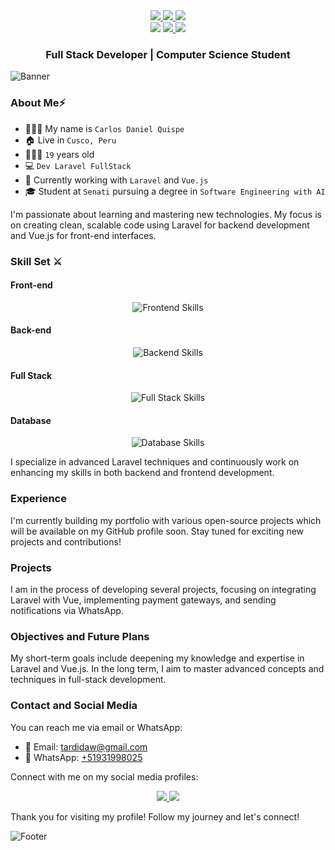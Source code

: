 <div align="center">
  <a href="https://www.linkedin.com/">
    <img src="https://img.shields.io/badge/-LinkedIn-6A5CB6?style=flat&logo=Linkedin&logoColor=white"/>
  </a>
  <a href="https://www.facebook.com/nfitec/">
    <img src="https://img.shields.io/badge/-Facebook-6A5CB6?style=flat&logo=Facebook&logoColor=white">
  </a>
  <a href="https://www.instagram.com/nizariyf_/">
    <img src="https://img.shields.io/badge/-Instagram-6A5CB6?style=flat&logo=Instagram&logoColor=white">
  </a>
</div>
<div align="center">
  <img src="https://visitor-badge.laobi.icu/badge?page_id=nizarfadlan&right_color=%236A5CB6&right_text=white" />
  <a href="https://wakatime.com/@b58ec643-eaf9-47b9-b755-cba1ef70cda2">
    <img src="https://wakatime.com/badge/user/b58ec643-eaf9-47b9-b755-cba1ef70cda2.svg"/>
  </a>
  <a href="https://github.com/nizarfadlan?tab=followers">
    <img src="https://img.shields.io/github/followers/nizarfadlan.svg?style=social&label=Follow">
  </a>
</div>

<h3 align="center">Full Stack Developer | Computer Science Student</h3>

![Banner](https://user-images.githubusercontent.com/73097560/115834477-dbab4500-a447-11eb-908a-139a6edaec5c.gif)

### About Me⚡

- 👨🏻‍💼 My name is `Carlos Daniel Quispe`
- 🏠 Live in `Cusco, Peru`
- 🧍🏻‍♂️ `19` years old
- 💻 `Dev Laravel FullStack`
- 🌟 Currently working with `Laravel` and `Vue.js`
- 🎓 Student at `Senati` pursuing a degree in `Software Engineering with AI`

I'm passionate about learning and mastering new technologies. My focus is on creating clean, scalable code using Laravel for backend development and Vue.js for front-end interfaces.

### Skill Set ⚔️

#### Front-end

<div align="center">
  <img src="https://skillicons.dev/icons?i=html,css,vue,tailwind" alt="Frontend Skills" />
</div>

#### Back-end

<div align="center">
  <img src="https://skillicons.dev/icons?i=nodejs,express,php,laravel" alt="Backend Skills" />
</div>

#### Full Stack

<div align="center">
  <img src="https://skillicons.dev/icons?i=laravel" alt="Full Stack Skills" />
</div>

#### Database

<div align="center">
  <img src="https://skillicons.dev/icons?i=postgres,mysql,sqlite,mongodb,redis" alt="Database Skills" />
</div>

I specialize in advanced Laravel techniques and continuously work on enhancing my skills in both backend and frontend development.

### Experience

I'm currently building my portfolio with various open-source projects which will be available on my GitHub profile soon. Stay tuned for exciting new projects and contributions!

### Projects

I am in the process of developing several projects, focusing on integrating Laravel with Vue, implementing payment gateways, and sending notifications via WhatsApp.

### Objectives and Future Plans

My short-term goals include deepening my knowledge and expertise in Laravel and Vue.js. In the long term, I aim to master advanced concepts and techniques in full-stack development.

### Contact and Social Media

You can reach me via email or WhatsApp:

- 📧 Email: [tardidaw@gmail.com](mailto:tardidaw@gmail.com)
- 📱 WhatsApp: [+51931998025](https://wa.me/51931998025)

Connect with me on my social media profiles:

<div align="center">
  <a href="https://www.linkedin.com/">
    <img src="https://img.shields.io/badge/-LinkedIn-6A5CB6?style=flat&logo=Linkedin&logoColor=white"/>
  </a>
  <a href="https://www.instagram.com/">
    <img src="https://img.shields.io/badge/-Instagram-6A5CB6?style=flat&logo=Instagram&logoColor=white">
  </a>
</div>

Thank you for visiting my profile! Follow my journey and let's connect!

![Footer](https://user-images.githubusercontent.com/73097560/115834477-dbab4500-a447-11eb-908a-139a6edaec5c.gif)
